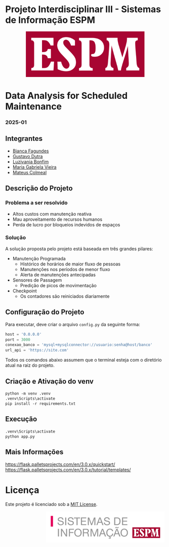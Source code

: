 # Projeto Interdisciplinar III - Sistemas de Informação ESPM

<p align="center">
    <a href="https://www.espm.br/cursos-de-graduacao/sistemas-de-informacao/"><img src="https://raw.githubusercontent.com/tech-espm/misc-template/main/logo.png" alt="Sistemas de Informação ESPM" style="width: 375px;"/></a>
</p>

# Data Analysis for Scheduled Maintenance

### 2025-01

## Integrantes
- [Bianca Fagundes](https://github.com/araujozb)
- [Gustavo Dutra](https://github.com/snowdutra)
- [Luzivania Bonfim](https://github.com/bonfim1)
- [Maria Gabriela Vieira](https://github.com/mgabriel4)
- [Mateus Colmeal](https://github.com/mcolmeal)

## Descrição do Projeto

### Problema a ser resolvido

- Altos custos com manutenção reativa
- Mau aproveitamento de recursos humanos
- Perda de lucro por bloqueios indevidos de espaços

### Solução

A solução proposta pelo projeto está baseada em três grandes pilares:

- Manutenção Programada
    - Histórico de horários de maior fluxo de pessoas
    - Manutenções nos períodos de menor fluxo 
    - Alerta de manutenções antecipadas
- Sensores de Passagem
    - Predição de picos de movimentação
- Checkpoint
    - Os contadores são reiniciados diariamente

## Configuração do Projeto

Para executar, deve criar o arquivo `config.py` da seguinte forma:

```python
host = '0.0.0.0'
port = 3000
conexao_banco = 'mysql+mysqlconnector://usuario:senha@host/banco'
url_api = 'https://site.com'
```

Todos os comandos abaixo assumem que o terminal esteja com o diretório atual na raiz do projeto.

## Criação e Ativação do venv

```
python -m venv .venv
.venv\Scripts\activate
pip install -r requirements.txt
```

## Execução

```
.venv\Scripts\activate
python app.py
```

## Mais Informações

https://flask.palletsprojects.com/en/3.0.x/quickstart/
https://flask.palletsprojects.com/en/3.0.x/tutorial/templates/

# Licença

Este projeto é licenciado sob a [MIT License](https://github.com/tech-espm/inter-3sem-2025-toilet-view/blob/main/LICENSE).

<p align="right">
    <a href="https://www.espm.br/cursos-de-graduacao/sistemas-de-informacao/"><img src="https://raw.githubusercontent.com/tech-espm/misc-template/main/logo-si-512.png" alt="Sistemas de Informação ESPM" style="width: 375px;"/></a>
</p>

